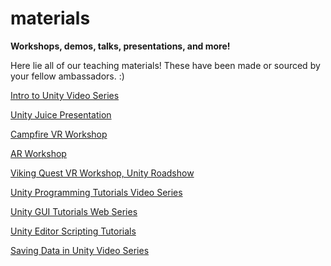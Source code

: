 # materials
**Workshops, demos, talks, presentations, and more!**



Here lie all of our teaching materials! These have been made or sourced by your fellow ambassadors. :)

[Intro to Unity Video Series](https://www.youtube.com/channel/UCPN0PJQfB0Y8iKsfnE_cedQ/videos)

[Unity Juice Presentation](https://docs.google.com/presentation/d/1G7W8q7iu48C6-UhRZwTr-Lz52wuGbaNRwITwQ1n2ynw/edit?usp=sharing)

[Campfire VR Workshop](https://docs.google.com/presentation/d/1y52CTjbds-NE-wfep5X-Uoxofz5bDiSrlDMQuWlZiFA/edit?usp=sharing)

[AR Workshop](https://docs.google.com/presentation/d/12U9v1wT0reID6OwAwbBjpRc7CNjn76nCsUwTLr0CIIE/edit?usp=sharing)

[Viking Quest VR Workshop, Unity Roadshow](https://docs.google.com/a/unity3d.com/presentation/d/1y8Wx4AXmb7GYNmuVzFD458oWkNIMICoeUphlEqsLbtA/edit?usp=sharing)

[Unity Programming Tutorials Video Series](https://www.youtube.com/watch?v=eknXlJ4utoM&list=PLs023Yclit4ktHA6NfLOWFyLgAm74p3mJ)

[Unity GUI Tutorials Web Series](https://www.youtube.com/watch?v=6FH-BsR9Bbc&list=PLs023Yclit4kwQga3gDXnFigzhEWSGOkZ)

[Unity Editor Scripting Tutorials](https://www.youtube.com/watch?v=BjlFOcyHfW4&list=PLs023Yclit4nom70pyx0wIxQLWf4Q7nIU)

[Saving Data in Unity Video Series](https://www.youtube.com/watch?v=RkqjZtVbhQg&list=PLs023Yclit4nT0eiTtMa5O_95V-jE4tn9)
